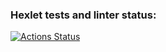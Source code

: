 ### Hexlet tests and linter status:
[![Actions Status](https://github.com/AleksandrSinyavtsev/php-project-48/workflows/hexlet-check/badge.svg)](https://github.com/AleksandrSinyavtsev/php-project-48/actions)